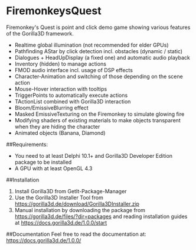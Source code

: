 # FiremonkeysQuest
Firemonkey's Quest is point and click demo game showing various features of the Gorilla3D framework.
+ Realtime global illumination (not recommended for elder GPUs)
+ Pathfinding AStar by click detection incl. obstacles (dynamic / static)
+ Dialogues + HeadUpDisplay (a fixed one) and automatic audio playback
+ Inventory (hidden) to manage actions
+ FMOD audio interface incl. usage of DSP effects
+ Character-Animation and switching of those depending on the scene action
+ Mouse-Hover interaction with tooltips
+ TriggerPoints to automatically execute actions
+ TActionList combined with Gorilla3D interaction
+ Bloom/EmissiveBlurring effect
+ Masked EmissiveTexturing on the Firemonkey to simulate glowing fire
+ Modifying shaders of existing materials to make objects transparent when they are hiding the character
+ Animated objects (Banana, Diamond)

##Requirements:
- You need to at least Delphi 10.1+ and Gorilla3D Developer Edition package to be installed
- A GPU with at least OpenGL 4.3

##Installation
1) Install Gorilla3D from GetIt-Package-Manager
2) Use the Gorilla3D Installer Tool from https://gorilla3d.de/download/Gorilla3DInstaller.zip
3) Manual installation by downloading the package from https://gorilla3d.de/files/?dir=packages and reading installation guides at https://docs.gorilla3d.de/1.0.0/start

##Documentation
Feel free to read the documentation at:
https://docs.gorilla3d.de/1.0.0/
